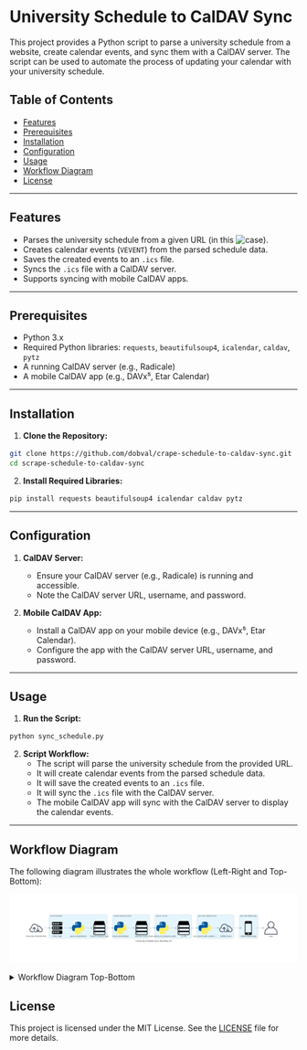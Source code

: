 # University Schedule to CalDAV Sync

This project provides a Python script to parse a university schedule from a website, create calendar events, and sync them with a CalDAV server. The script can be used to automate the process of updating your calendar with your university schedule.

## Table of Contents

- [Features](#features)
- [Prerequisites](#prerequisites)
- [Installation](#installation)
- [Configuration](#configuration)
- [Usage](#usage)
- [Workflow Diagram](#workflow-diagram)
- [License](#license)

---

## Features

- Parses the university schedule from a given URL (in this ![case](https://programm.fdiba.tu-sofia.bg/de/?q=plan_group&week=12&group=339)).
- Creates calendar events (`VEVENT`) from the parsed schedule data.
- Saves the created events to an `.ics` file.
- Syncs the `.ics` file with a CalDAV server.
- Supports syncing with mobile CalDAV apps.

---

## Prerequisites

- Python 3.x
- Required Python libraries: `requests`, `beautifulsoup4`, `icalendar`, `caldav`, `pytz`
- A running CalDAV server (e.g., Radicale)
- A mobile CalDAV app (e.g., DAVx⁵, Etar Calendar)

---

## Installation

1. **Clone the Repository:**

```bash
git clone https://github.com/dobval/crape-schedule-to-caldav-sync.git
cd scrape-schedule-to-caldav-sync
```

2. **Install Required Libraries:**

```bash
pip install requests beautifulsoup4 icalendar caldav pytz
```

---

## Configuration

1. **CalDAV Server:**
   - Ensure your CalDAV server (e.g., Radicale) is running and accessible.
   - Note the CalDAV server URL, username, and password.

2. **Mobile CalDAV App:**
   - Install a CalDAV app on your mobile device (e.g., DAVx⁵, Etar Calendar).
   - Configure the app with the CalDAV server URL, username, and password.

---

## Usage

1. **Run the Script:**

```bash
python sync_schedule.py
```

2. **Script Workflow:**
   - The script will parse the university schedule from the provided URL.
   - It will create calendar events from the parsed schedule data.
   - It will save the created events to an `.ics` file.
   - It will sync the `.ics` file with the CalDAV server.
   - The mobile CalDAV app will sync with the CalDAV server to display the calendar events.

---

## Workflow Diagram

The following diagram illustrates the whole workflow (Left-Right and Top-Bottom):

   ![Workflow Diagram Left-Right](docs/university_schedule_sync_workflow_lr.png)
   <details>
      <summary>Workflow Diagram Top-Bottom</summary>
      <p align="center">
         <img src="docs/university_schedule_sync_workflow_tb.png" alt="Workflow Diagram Top-Bottom" />
      </p>
   </details>
   <!---
   ![Workflow Diagram Top-Bottom](docs/university_schedule_sync_workflow_tb.png)
   --->
   

## License

This project is licensed under the MIT License. See the [LICENSE](LICENSE) file for more details.

